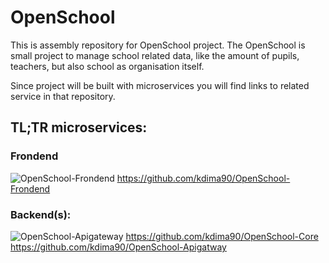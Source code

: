# OpenSchool

This is assembly repository for OpenSchool project. 
The OpenSchool is small project to manage school related data, like the amount of pupils, teachers, but also school as organisation itself. 

Since project will be built with microservices you will find links to related service in that repository.

## TL;TR microservices:

### Frondend
![OpenSchool-Frondend](https://github.com/kdima90/OpenSchool-Frondend/actions/workflows/github-actions.yml/badge.svg)  https://github.com/kdima90/OpenSchool-Frondend

### Backend(s):
![OpenSchool-Apigateway](https://github.com/kdima90/OpenSchool-Apigateway/actions/workflows/github-actions.yml/badge.svg) https://github.com/kdima90/OpenSchool-Core \
https://github.com/kdima90/OpenSchool-Apigatway
